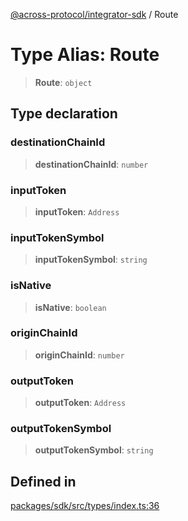 [@across-protocol/integrator-sdk](../globals.md) / Route

# Type Alias: Route

> **Route**: `object`

## Type declaration

### destinationChainId

> **destinationChainId**: `number`

### inputToken

> **inputToken**: `Address`

### inputTokenSymbol

> **inputTokenSymbol**: `string`

### isNative

> **isNative**: `boolean`

### originChainId

> **originChainId**: `number`

### outputToken

> **outputToken**: `Address`

### outputTokenSymbol

> **outputTokenSymbol**: `string`

## Defined in

[packages/sdk/src/types/index.ts:36](https://github.com/across-protocol/toolkit/blob/eee89a253938d54aa640eb34f40c2d714b9d031f/packages/sdk/src/types/index.ts#L36)
